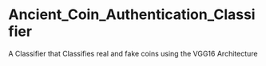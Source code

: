 # Ancient_Coin_Authentication_Classifier
A Classifier that Classifies real and fake coins using the VGG16 Architecture
